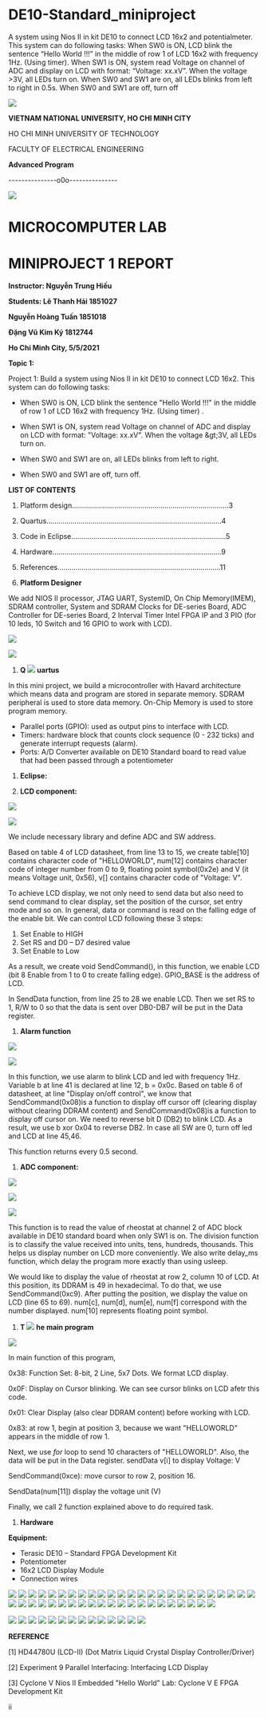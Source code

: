 # DE10-Standard_miniproject
A system using Nios II in kit DE10 to connect LCD 16x2 and potentialmeter. This system can do following tasks: When SW0 is ON, LCD blink the sentence “Hello World !!!” in the middle of row 1 of LCD 16x2 with frequency 1Hz. (Using timer). When SW1 is ON, system read Voltage on channel of ADC and display on LCD with format: “Voltage: xx.xV”. When the voltage >3V, all LEDs turn on. When SW0 and SW1 are on, all LEDs blinks from left to right in 0.5s. When SW0 and SW1 are off, turn off

![](RackMultipart20210616-4-8yw3gy_html_c1e65d10cb0b7e87.gif)

**VIETNAM NATIONAL UNIVERSITY, HO CHI MINH CITY**

HO CHI MINH UNIVERSITY OF TECHNOLOGY

FACULTY OF ELECTRICAL ENGINEERING

**Advanced Program**

---------------o0o---------------

![](RackMultipart20210616-4-8yw3gy_html_e613a5c020d72408.png)

# **MICROCOMPUTER LAB**

# **MINIPROJECT 1 REPORT**

**Instructor: Nguyễn Trung Hiếu**

**Students: Lê Thanh Hải 1851027**

**Nguyễn Hoàng Tuấn 1851018**

**Đặng Vũ Kim Ký 1812744**

**Ho Chi Minh City, 5/5/2021**

**Topic 1:**

Project 1: Build a system using Nios II in kit DE10 to connect LCD 16x2. This system can do following tasks:

- When SW0 is ON, LCD blink the sentence &quot;Hello World !!!&quot; in the middle of row 1 of LCD 16x2 with frequency 1Hz. (Using timer) .

- When SW1 is ON, system read Voltage on channel of ADC and display on LCD with format: &quot;Voltage: xx.xV&quot;. When the voltage \&gt;3V, all LEDs turn on.

- When SW0 and SW1 are on, all LEDs blinks from left to right.

- When SW0 and SW1 are off, turn off.

**LIST OF CONTENTS**

1. Platform design………………………………………………………………......3
2. Quartus…………………………………………………………………………...4
3. Code in Eclipse…………………………………………………………………..5
4. Hardware…………………………………………………………………………9
5. References………………………………………………………………………11

1. **Platform Designer**

We add NIOS II processor, JTAG UART, SystemID, On Chip Memory(IMEM), SDRAM controller, System and SDRAM Clocks for DE-series Board, ADC Controller for DE-series Board, 2 Interval Timer Intel FPGA IP and 3 PIO (for 10 leds, 10 Switch and 16 GPIO to work with LCD).

![](RackMultipart20210616-4-8yw3gy_html_c21a09e26fc51c17.png)

![](RackMultipart20210616-4-8yw3gy_html_f1467704e2b603fc.png)

1. **Q ![](RackMultipart20210616-4-8yw3gy_html_c2b900d71afb1654.png)
 uartus**

In this mini project, we build a microcontroller with Havard architecture which means data and program are stored in separate memory. SDRAM peripheral is used to store data memory. On-Chip Memory is used to store program memory.

- Parallel ports (GPIO): used as output pins to interface with LCD.
- Timers: hardware block that counts clock sequence (0 - 232 ticks) and generate interrupt requests (alarm).
- Ports: A/D Converter available on DE10 Standard board to read value that had been passed through a potentiometer

1. **Eclipse:**

1. **LCD component:**

![](RackMultipart20210616-4-8yw3gy_html_971c7a7d73d1dd6c.png)

![](RackMultipart20210616-4-8yw3gy_html_31e3fcdfea5d081e.png)

We include necessary library and define ADC and SW address.

Based on table 4 of LCD datasheet, from line 13 to 15, we create table[10] contains character code of &quot;HELLOWORLD&quot;, num[12] contains character code of integer number from 0 to 9, floating point symbol(0x2e) and V (it means Voltage unit, 0x56), v[] contains character code of &quot;Voltage: V&quot;.

To achieve LCD display, we not only need to send data but also need to send command to clear display, set the position of the cursor, set entry mode and so on. In general, data or command is read on the falling edge of the enable bit. We can control LCD following these 3 steps:

1. Set Enable to HIGH
2. Set RS and D0 – D7 desired value
3. Set Enable to Low

As a result, we create void SendCommand(), in this function, we enable LCD (bit 8 Enable from 1 to 0 to create falling edge). GPIO\_BASE is the address of LCD.

In SendData function, from line 25 to 28 we enable LCD. Then we set RS to 1, R/W to 0 so that the data is sent over DB0-DB7 will be put in the Data register.

1. **Alarm function**

![](RackMultipart20210616-4-8yw3gy_html_2338e6b72517b004.png)

![](RackMultipart20210616-4-8yw3gy_html_3bb58e8e1fc7f7b7.png)

In this function, we use alarm to blink LCD and led with frequency 1Hz. Variable b at line 41 is declared at line 12, b = 0x0c. Based on table 6 of datasheet, at line &quot;Display on/off control&quot;, we know that SendCommand(0x08)is a function to display off cursor off (clearing display without clearing DDRAM content) and SendCommand(0x08)is a function to display off cursor on. We need to reverse bit D (DB2) to blink LCD. As a result, we use b xor 0x04 to reverse DB2. In case all SW are 0, turn off led and LCD at line 45,46.

This function returns every 0.5 second.

1. **ADC component:**

![](RackMultipart20210616-4-8yw3gy_html_2e74fa254afb6f74.png)

![](RackMultipart20210616-4-8yw3gy_html_c886928d172a4823.png)

![](RackMultipart20210616-4-8yw3gy_html_618b0496a8f39ff7.png)

This function is to read the value of rheostat at channel 2 of ADC block available in DE10 standard board when only SW1 is on. The division function is to classify the value received into units, tens, hundreds, thousands. This helps us display number on LCD more conveniently. We also write delay\_ms function, which delay the program more exactly than using usleep.

We would like to display the value of rheostat at row 2, column 10 of LCD. At this position, its DDRAM is 49 in hexadecimal. To do that, we use SendCommand(0xc9). After putting the position, we display the value on LCD (line 65 to 69). num[c], num[d], num[e], num[f] correspond with the number displayed. num[10] represents floating point symbol.

1. **T ![](RackMultipart20210616-4-8yw3gy_html_557f129543d06785.png)
 he main program**

![](RackMultipart20210616-4-8yw3gy_html_f7319866cc747e16.png)

In main function of this program,

0x38: Function Set: 8-bit, 2 Line, 5x7 Dots. We format LCD display.

0x0F: Display on Cursor blinking. We can see cursor blinks on LCD afetr this code.

0x01: Clear Display (also clear DDRAM content) before working with LCD.

0x83: at row 1, begin at position 3, because we want &quot;HELLOWORLD&quot; appears in the middle of row 1.

Next, we use _for_ loop to send 10 characters of &quot;HELLOWORLD&quot;. Also, the data will be put in the Data register. sendData v[i] to display Voltage: V

SendCommand(0xce): move cursor to row 2, position 16.

SendData(num[11]) display the voltage unit (V)

Finally, we call 2 function explained above to do required task.

1. **Hardware**

**Equipment:**

- Terasic DE10 – Standard FPGA Development Kit
- Potentiometer
- 16x2 LCD Display Module
- Connection wires

![](RackMultipart20210616-4-8yw3gy_html_98b681f65f867146.png)
 ![](RackMultipart20210616-4-8yw3gy_html_3d14399b73a66545.gif) ![](RackMultipart20210616-4-8yw3gy_html_ad448076eac9d382.gif) ![](RackMultipart20210616-4-8yw3gy_html_895e625a34623f5d.gif) ![](RackMultipart20210616-4-8yw3gy_html_2ac16621f083f784.gif) ![](RackMultipart20210616-4-8yw3gy_html_d28bfd595d92eb39.gif) ![](RackMultipart20210616-4-8yw3gy_html_ac38d827f7157d17.gif) ![](RackMultipart20210616-4-8yw3gy_html_891fb18a224940fa.gif) ![](RackMultipart20210616-4-8yw3gy_html_f99a243f1e7aee81.gif) ![](RackMultipart20210616-4-8yw3gy_html_bb851dc2a9775bfc.gif) ![](RackMultipart20210616-4-8yw3gy_html_34dce6f0a59555bf.gif) ![](RackMultipart20210616-4-8yw3gy_html_450d69ae0c38b535.gif) ![](RackMultipart20210616-4-8yw3gy_html_8cce730bc84c1518.gif) ![](RackMultipart20210616-4-8yw3gy_html_835f8e8e858eb55e.gif) ![](RackMultipart20210616-4-8yw3gy_html_d7fa9c3990e96a38.gif) ![](RackMultipart20210616-4-8yw3gy_html_2e12364ec9c00f2.gif) ![](RackMultipart20210616-4-8yw3gy_html_729e0b9fcb1bb4ae.gif) ![](RackMultipart20210616-4-8yw3gy_html_44da60a2181ec9d8.gif) ![](RackMultipart20210616-4-8yw3gy_html_e9a54e4b8feb160a.gif) ![](RackMultipart20210616-4-8yw3gy_html_699272f2c6da0531.gif) ![](RackMultipart20210616-4-8yw3gy_html_59956eb6e18ca8d2.gif) ![](RackMultipart20210616-4-8yw3gy_html_87b38462a1bf2bbb.gif) ![](RackMultipart20210616-4-8yw3gy_html_5a9bb50061b200aa.gif) ![](RackMultipart20210616-4-8yw3gy_html_6b8709ce87af2b90.gif) ![](RackMultipart20210616-4-8yw3gy_html_7300939dba09d0f0.gif) ![](RackMultipart20210616-4-8yw3gy_html_4bd9746ab7f9336b.gif) ![](RackMultipart20210616-4-8yw3gy_html_56fe4827a5ed908.gif) ![](RackMultipart20210616-4-8yw3gy_html_b228b80b23a2e051.gif) ![](RackMultipart20210616-4-8yw3gy_html_1549876dd3e0c712.gif) ![](RackMultipart20210616-4-8yw3gy_html_f9b8e73e3c9e3b27.gif) ![](RackMultipart20210616-4-8yw3gy_html_692a43a31cf59358.gif) ![](RackMultipart20210616-4-8yw3gy_html_ff9d41766a39ea70.gif) ![](RackMultipart20210616-4-8yw3gy_html_58bd4682f02bfa1f.gif) ![](RackMultipart20210616-4-8yw3gy_html_f48474037702c2b5.gif) ![](RackMultipart20210616-4-8yw3gy_html_bae832ec86a3af14.gif) ![](RackMultipart20210616-4-8yw3gy_html_660842c9d78abc69.gif) ![](RackMultipart20210616-4-8yw3gy_html_8feddd7fb45070ed.gif) ![](RackMultipart20210616-4-8yw3gy_html_d233f4f9256455a0.gif) ![](RackMultipart20210616-4-8yw3gy_html_82d96c1e543100f4.gif) ![](RackMultipart20210616-4-8yw3gy_html_f50ba87f812ca713.gif) ![](RackMultipart20210616-4-8yw3gy_html_698415e0675f6e95.gif) ![](RackMultipart20210616-4-8yw3gy_html_826fca6a956f4413.gif) ![](RackMultipart20210616-4-8yw3gy_html_d957f4f26ba6ddf6.gif) ![](RackMultipart20210616-4-8yw3gy_html_8ba3ac51272d653e.gif) ![](RackMultipart20210616-4-8yw3gy_html_a7ce49cbed26b579.gif) ![](RackMultipart20210616-4-8yw3gy_html_105db705a851631c.gif)

![](RackMultipart20210616-4-8yw3gy_html_2edbf4d15d6ee56d.jpg)
 ![](RackMultipart20210616-4-8yw3gy_html_adf0c64de759ac6b.png)
 ![](RackMultipart20210616-4-8yw3gy_html_d42c8dd538bfdd6e.gif) ![](RackMultipart20210616-4-8yw3gy_html_a3e7daae9b30b592.gif) ![](RackMultipart20210616-4-8yw3gy_html_3c3f7da50fa97749.gif) ![](RackMultipart20210616-4-8yw3gy_html_618adfaf45f920f3.gif) ![](RackMultipart20210616-4-8yw3gy_html_2d7bdfe534c2856c.gif) ![](RackMultipart20210616-4-8yw3gy_html_e59b1d47a87a1239.gif) ![](RackMultipart20210616-4-8yw3gy_html_719e9886a84abcf1.gif) ![](RackMultipart20210616-4-8yw3gy_html_e173e144adfd0571.gif) ![](RackMultipart20210616-4-8yw3gy_html_f24d87a69dd36e2a.gif) ![](RackMultipart20210616-4-8yw3gy_html_9d42f468d7632b49.gif) ![](RackMultipart20210616-4-8yw3gy_html_bd11663901181075.gif) ![](RackMultipart20210616-4-8yw3gy_html_1b66761d6205196a.gif)

**REFERENCE**

[1] HD44780U (LCD-II) (Dot Matrix Liquid Crystal Display Controller/Driver)

[2] Experiment 9 Parallel Interfacing: Interfacing LCD Display

[3] Cyclone V Nios II Embedded &quot;Hello World&quot; Lab: Cyclone V E FPGA Development Kit

ii
